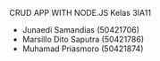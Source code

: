 CRUD APP WITH NODE.JS
Kelas 3IA11
- Junaedi Samandias (50421706)
- Marsillo Dito Saputra (50421786)
- Muhamad Priasmoro (50421874)
